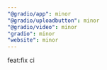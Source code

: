 ```yaml
---
"@gradio/app": minor
"@gradio/uploadbutton": minor
"@gradio/video": minor
"gradio": minor
"website": minor
---
```


feat:fix ci
